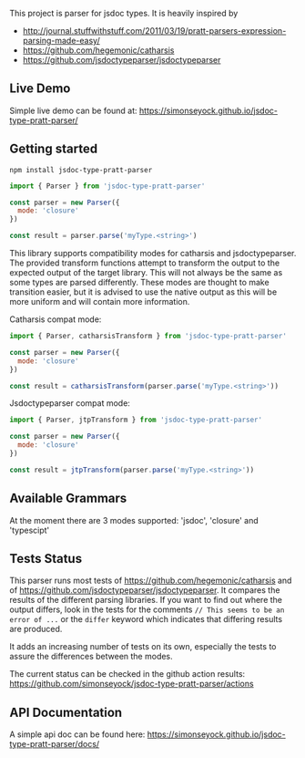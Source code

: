 This project is parser for jsdoc types. It is heavily inspired by 
* http://journal.stuffwithstuff.com/2011/03/19/pratt-parsers-expression-parsing-made-easy/
* https://github.com/hegemonic/catharsis
* https://github.com/jsdoctypeparser/jsdoctypeparser

Live Demo
---------

Simple live demo can be found at: https://simonseyock.github.io/jsdoc-type-pratt-parser/

Getting started
---------------

```
npm install jsdoc-type-pratt-parser
```


```js
import { Parser } from 'jsdoc-type-pratt-parser'

const parser = new Parser({
  mode: 'closure'
})

const result = parser.parse('myType.<string>')
```

This library supports compatibility modes for catharsis and jsdoctypeparser. The provided transform functions attempt to
 transform the output to the expected output of the target library. This will not always be the same as some types are
 parsed differently. These modes are thought to make transition easier, but it is advised to use the native output as
 this will be more uniform and will contain more information.
 
Catharsis compat mode:

```js
import { Parser, catharsisTransform } from 'jsdoc-type-pratt-parser'

const parser = new Parser({
  mode: 'closure'
})

const result = catharsisTransform(parser.parse('myType.<string>'))
```

Jsdoctypeparser compat mode:

```js
import { Parser, jtpTransform } from 'jsdoc-type-pratt-parser'

const parser = new Parser({
  mode: 'closure'
})

const result = jtpTransform(parser.parse('myType.<string>'))
```

Available Grammars
------------------

At the moment there are 3 modes supported: 'jsdoc', 'closure' and 'typescipt'

Tests Status
------------

This parser runs most tests of https://github.com/hegemonic/catharsis and of https://github.com/jsdoctypeparser/jsdoctypeparser.
 It compares the results of the different parsing libraries. If you want to find out where the output differs, look in
 the tests for the comments `// This seems to be an error of ...` or the `differ` keyword which indicates that differing
  results are produced.

It adds an increasing number of tests on its own, especially the tests to assure the differences between the modes.

The current status can be checked in the github action results: https://github.com/simonseyock/jsdoc-type-pratt-parser/actions

API Documentation
-----------------
A simple api doc can be found here: https://simonseyock.github.io/jsdoc-type-pratt-parser/docs/
